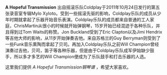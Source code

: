 

**A Hopeful Transmission** 出自摇滚乐队Coldplay于2011年10月24日发行的第五张录音室专辑Mylo
Xyloto。受到一些摇滚先驱的影响，Coldplay乐队的成员从少年时期就拿起了乐器开始音乐表演。Coldplay乐队的成员都来自普通的工人家庭，ChrisMartin从很小的时候就开始弹钢琴，15岁开始已经混迹于各种乐队，并且得到过Tom
Waits的称赞。Jon Buckland受到了Eric Clapton以及Jimi
Hendrix等吉他大师的影响，从11岁开始弹奏吉他。来自苏格兰的Guy
Berryman则受到了一些Funk音乐熏陶而拿起了贝司。再加入Coldplay乐队之前Will
Champion曾经演奏过吉他，贝司，笛子等各种乐器，但是由于Coldplay乐队成军伊始缺少鼓手，所以多才多艺的Will
Champion便成为了乐队鼓手和打击乐器的人选。

这里我们提供 _A Hopeful Transmission钢琴谱_ ，希望大家喜欢。

